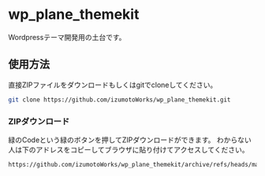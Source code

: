 # wp_plane_themekit

Wordpressテーマ開発用の土台です。

## 使用方法

直接ZIPファイルをダウンロードもしくはgitでcloneしてください。


```bash
git clone https://github.com/izumotoWorks/wp_plane_themekit.git
```

### ZIPダウンロード

緑のCodeという緑のボタンを押してZIPダウンロードができます。
わからない人は下のアドレスをコピーしてブラウザに貼り付けてアクセスしてください。

```
https://github.com/izumotoWorks/wp_plane_themekit/archive/refs/heads/main.zip
```
